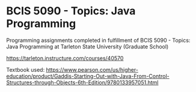 # BCIS 5090 - Topics: Java Programming
Programming assignments completed in fulfillment of BCIS 5090 - Topics: Java Programming at Tarleton State University (Graduate School)

https://tarleton.instructure.com/courses/40570

Textbook used: https://www.pearson.com/us/higher-education/product/Gaddis-Starting-Out-with-Java-From-Control-Structures-through-Objects-6th-Edition/9780133957051.html
